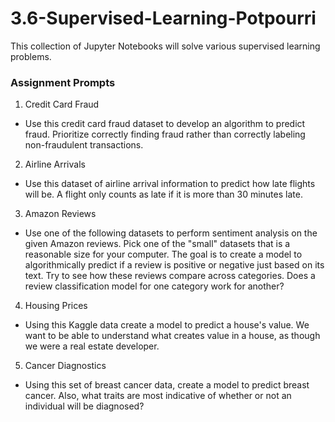 # 3.6-Supervised-Learning-Potpourri
This collection of Jupyter Notebooks will solve various supervised learning problems.

### Assignment Prompts

1. Credit Card Fraud
  - Use this credit card fraud dataset to develop an algorithm to predict fraud. Prioritize correctly finding fraud rather than correctly labeling non-fraudulent transactions.
2. Airline Arrivals
  - Use this dataset of airline arrival information to predict how late flights will be. A flight only counts as late if it is more than 30 minutes late.
3. Amazon Reviews
  - Use one of the following datasets to perform sentiment analysis on the given Amazon reviews. Pick one of the "small" datasets that is a reasonable size for your computer. The goal is to create a model to algorithmically predict if a review is positive or negative just based on its text. Try to see how these reviews compare across categories. Does a review classification model for one category work for another?
4. Housing Prices
  - Using this Kaggle data create a model to predict a house's value. We want to be able to understand what creates value in a house, as though we were a real estate developer.
5. Cancer Diagnostics
  - Using this set of breast cancer data, create a model to predict breast cancer. Also, what traits are most indicative of whether or not an individual will be diagnosed?
